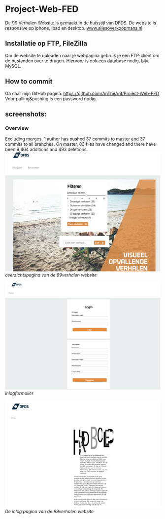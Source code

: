 # Project-Web-FED

De 99 Verhalen Website is gemaakt in de huisstijl van DFDS. De website is responsive op iphone, ipad en desktop. 
www.allesoverkoopmans.nl


## Installatie op FTP, FileZilla

Om de website te uploaden naar je webpagina gebruik je een FTP-client om de bestanden over te dragen.
Hiervoor is ook een database nodig, bijv. MySQL. 

## How to commit
Ga naar mijn GitHub pagina: https://github.com/AnTheAnt/Project-Web-FED
 Voor pulling&pushing is een password nodig. 
 

## screenshots:





### Overview
Excluding merges, 1 author has pushed 37 commits to master and 37 commits to all branches. On master, 83 files have changed and there have been 9,464 additions and 493 deletions.
![main](/images/screenshothome.png)
*overzichtspagina van de 99verhalen website*

![inlog](/images/screenshotinlog.png)
*inlogformulier*

![Favorieten](/images/screenshotfavorieten.png)
*De inlog pagina van de 99verhalen website*

